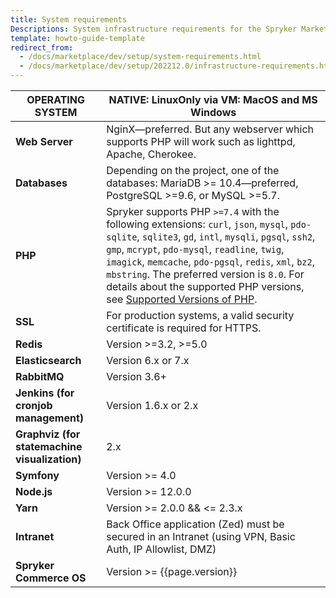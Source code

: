 ```yaml
---
title: System requirements
Descriptions: System infrastructure requirements for the Spryker Marketplace with Merchant Portal
template: howto-guide-template
redirect_from:
  - /docs/marketplace/dev/setup/system-requirements.html
  - /docs/marketplace/dev/setup/202212.0/infrastructure-requirements.html
---
```

| OPERATING SYSTEM                              | NATIVE: LinuxOnly via VM: MacOS and MS Windows               |
|-----------------------------------------------| ------------------------------------------------------------ |
| **Web Server**                                | NginX—preferred. But any webserver which supports PHP will work such as lighttpd, Apache, Cherokee. |
| **Databases**                                 | Depending on the project, one of the databases: MariaDB >= 10.4—preferred, PostgreSQL >=9.6, or MySQL >=5.7. |
| **PHP**                                       | Spryker supports PHP `>=7.4` with the following extensions: `curl`, `json`, `mysql`, `pdo-sqlite`, `sqlite3`, `gd`, `intl`, `mysqli`, `pgsql`, `ssh2`, `gmp`, `mcrypt`, `pdo-mysql`, `readline`, `twig`, `imagick`, `memcache`, `pdo-pgsql`, `redis`, `xml`, `bz2`, `mbstring`. The preferred version is `8.0`. For details about the supported PHP versions, see [Supported Versions of PHP](/docs/scos/user/intro-to-spryker/whats-new/supported-versions-of-php.html).|
| **SSL**                                       | For production systems, a valid security certificate is required for HTTPS. |
| **Redis**                                     | Version >=3.2, >=5.0                                                |
| **Elasticsearch**                             | Version 6.x or 7.x                                        |
| **RabbitMQ**                                  | Version 3.6+                                                 |
| **Jenkins (for cronjob management)**          | Version 1.6.x or 2.x          |
| **Graphviz (for statemachine visualization)** | 2.x                                                          |
| **Symfony**                                   | Version >= 4.0 |
| **Node.js**                                   | Version >= 12.0.0 |
| **Yarn**                                      | Version >= 2.0.0 && <= 2.3.x |
| **Intranet**                                  | Back Office application (Zed) must be secured in an Intranet (using VPN, Basic Auth, IP Allowlist, DMZ) |
| **Spryker Commerce OS**                       | Version >= {{page.version}} |
